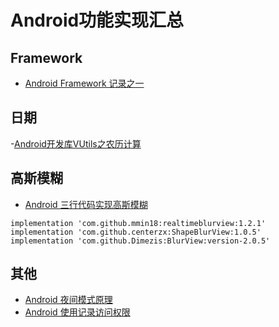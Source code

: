 # Android功能实现汇总

## Framework

- [Android Framework 记录之一](https://blog.csdn.net/banketree/article/details/24718899)
  
## 日期
-[Android开发库VUtils之农历计算]([https://blog.csdn.net/banketree/article/details/24718899](https://blog.csdn.net/quwei3930921/article/details/50964738))

## 高斯模糊
- [Android 三行代码实现高斯模糊](https://juejin.cn/post/7144663860027326494#heading-2)

```
implementation 'com.github.mmin18:realtimeblurview:1.2.1'
implementation 'com.github.centerzx:ShapeBlurView:1.0.5'
implementation 'com.github.Dimezis:BlurView:version-2.0.5'
```

## 其他
- [Android 夜间模式原理](https://www.jianshu.com/p/a63180d4d235)
- [Android 使用记录访问权限](https://juejin.cn/post/6844903464598765581)
